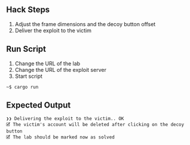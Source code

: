 ## Hack Steps

1. Adjust the frame dimensions and the decoy button offset
2. Deliver the exploit to the victim

## Run Script

1. Change the URL of the lab
2. Change the URL of the exploit server
3. Start script

```
~$ cargo run
```

## Expected Output

```
❯❯ Delivering the exploit to the victim.. OK
🗹 The victim's account will be deleted after clicking on the decoy button
🗹 The lab should be marked now as solved
```

